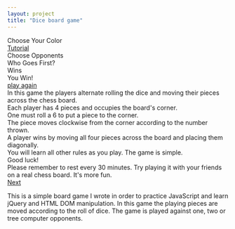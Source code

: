 ```yaml
---
layout: project
title: "Dice board game"
---
```


<link rel="stylesheet" href="/css/javascript-game.css">
<script src="/_bower_components/jquery/jquery.min.js"></script>
<script src="/js/javascript-game.js"></script>

<div id="ch_outer" class="isTextCentered imgLeft">
  <div id="selectPieceDlg" class="dialog">
      <span class='title'>Choose Your Color</span><br />
      <div id="selectPeices">
    <div class="piece p_white hoverable"></div>
    <div class="piece p_red hoverable"></div>
    <div class="piece p_blue hoverable"></div>
    <div class="piece p_green hoverable"></div>
      </div>
      <div id="tutorialLinkDiv"><a id="tutorialLink" href="#" class='my_link'>Tutorial</a></div>
  </div>
  <div id="selectOpponentsDlg" class="dialog">
      Choose Opponents<br />
      <div id="play1Opponent">
    <div class="piece"></div>
      </div>
      <div id="play2Opponents">
    <div class="piece"></div>
    <div class="piece"></div>
      </div>
      <div id="play3Opponents">
    <div class="piece"></div>
    <div class="piece"></div>
    <div class="piece"></div>
      </div>
  </div>
  <div id="whoGoesFirstDlg" class="dialog">
      Who Goes First?<br />
      <div id="whoGoesFirstShow">
      </div>
  </div>
  <div id="diceDialog">
      <div class="dice"></div>
  </div>
  <div id="gameOverDlg" class="dialog">
      <div id="opponnetWins"><div class="piece"></div>Wins</div>
      <div id="youWin">You Win!</div>
      <a id="playAgain" href="#" class='my_link'>play again</a>
  </div>
  <div id="tutorialDlg" class="dialog">
      <div id="tutorialViewWinow">
    <div id="tutorial1">
        In this game the players alternate rolling the dice and moving their pieces across the chess board.
    </div>
    <div id="tutorial2">
        Each player has 4 pieces and occupies the board's corner.
    </div>
    <div id="tutorial3">
        <div>One must roll a 6 to put a piece to the corner.</div>
        <div class="dice"></div><div class="p_clear"></div>
    </div>
    <div id="tutorial4">
        The piece moves clockwise from the corner according to the number thrown.
    </div>
    <div id="tutorial5">
        A player wins by moving all four pieces across the board and placing them diagonally.
    </div>
    <div id="tutorial7">
        You will learn all other rules as you play. The game is simple.<br />
        Good luck!
    </div>
    <div id="tutorial8">
        Please remember to rest every 30 minutes. Try playing it with your friends on a real chess board. It's more fun.
    </div>
      </div>
      <div id="divLinkNext"><a id="linkNext" href="#" class='my_link'>Next</a></div>
      <div class="piece"></div>
  </div>
</div>

This is a simple board game I wrote in order to practice JavaScript and learn jQuery and HTML DOM manipulation. In this game the playing pieces are moved according to the roll of dice. The game is played against one, two or tree computer opponents.

<script>
  diceGameEvg.init();
</script>
